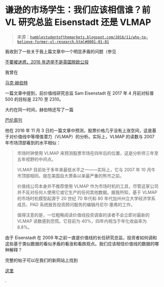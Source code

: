 <!--yml

分类：未分类

日期：2024-05-18 03:00:07

-->

# 谦逊的市场学生：我们应该相信谁？前 VL 研究总监 Eisenstadt 还是 VLMAP

> 来源：[`humblestudentofthemarkets.blogspot.com/2016/11/who-to-believe-former-vl-research.html#0001-01-01`](https://humblestudentofthemarkets.blogspot.com/2016/11/who-to-believe-former-vl-research.html#0001-01-01)

我收到了一些关于我上篇文章中一个明显矛盾的问题（参见

[不要被迷惑，2016 年选举不是英国脱欧公投](https://humblestudentofthemarkets.com/2016/11/06/dont-fooled-election-2016-isnt-brexit-referendum/)

我曾在

[马克·赫伯特](http://www.marketwatch.com/story/this-solid-market-predictor-sees-sp-500-up-10-by-april-2017-2016-11-04)

一篇文章中提到，前价值线研究总监 Sam Eisenstadt 在 2017 年 4 月前对标普 500 的目标是 2270 至 2310。

大约在同一时间，赫伯特还写了一篇

[巴伦周刊](http://www.barrons.com/articles/where-will-stocks-be-four-years-from-now-1478167499)

他在 2016 年 11 月 3 日的一篇文章中预测，股票价格几乎没有上涨空间，这是基于对价值线中等增值潜力（VLMAP）的分析。实际上，VLMAP 的读数与 2007 年市场顶部看到的水平相似：

> 市场时钟使用 VLMAP 来预测股票市场在四年后的位置，这是分析师三年至五年视野的中间点。
> 
> VLMAP 目前处于多年来最低水平之一——实际上，它与 2007 年 10 月牛市顶部相同，就在美国自大萧条以来最严重的熊市之前。
> 
> 价值线公司本身并不推荐使用 VLMAP 作为市场时机的工具，尽管这家公司并不反对任何人使用它或它生产的任何其他数据。据我所知，基于 VLMAP 的市场时机模型起源于 20 世纪 70 年代和 80 年代加州州立大学经济学系成员、PAD 系统报告投资顾问服务的编辑丹尼尔·塞弗的工作。
> 
> 值得注意的是，一位粗略阅读价值线投资调查的读者不会立即对最新的 VLMAP 读数感到恐慌。它目前为 40%，四年内相当于年化收益率为 8.8%。

由于 Eisenstadt 在 2009 年之前一直是价值线的长任研究总监，投资者如何调和这些基于类似数据的看似矛盾的看涨和看跌观点。我们应该相信价值线的数据的哪种解释？

完整的帖子可以在我们的新网站上找到

[这里](https://humblestudentofthemarkets.com/2016/11/07/believe-former-vl-research-director-eisenstadt-vs-vlmap/)

.
